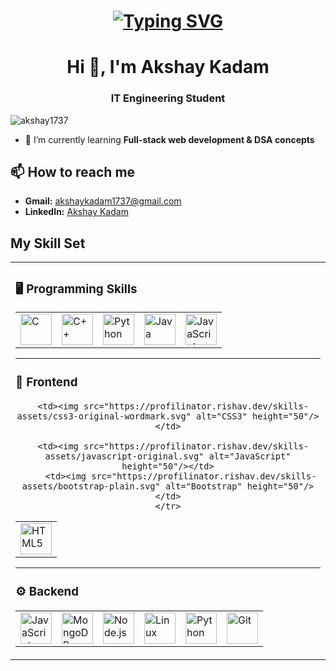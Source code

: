 <h1 align = "center">
<a href="https://git.io/typing-svg"><img src="https://readme-typing-svg.herokuapp.com?font=Fira+Code&size=75&duration=1500&pause=600&color=0CE82B&background=000000EE&center=true&vCenter=true&multiline=true&width=1920&height=384&lines=Hello+there!;My+name+is+Akshay+kadam%2C;Welcome+to+my+README" alt="Typing SVG" /></a>
</h1>


<h1 align="center">Hi 👋, I'm Akshay Kadam</h1>
<h3 align="center">IT Engineering Student</h3>

<p align="left"> <img src="https://komarev.com/ghpvc/?username=akshay1737&label=Profile%20views&color=0e75b6&style=flat" alt="akshay1737" /> </p>

- 🌱 I’m currently learning **Full-stack web development & DSA concepts**
## 📫 How to reach me  
- **Gmail:** [akshaykadam1737@gmail.com](mailto:akshaykadam1737@gmail.com)   
- **LinkedIn:** [Akshay Kadam](https://linkedin.com/in/akshay-kadam-b664242b9)
## My Skill Set  
<table><tr><td valign="top" width="50%">

### 🖥️ Programming Skills  
<div align="center">
  <table>
    <tr>
      <td><img src="https://profilinator.rishav.dev/skills-assets/c-original.svg" alt="C" height="50"/></td>
      <td><img src="https://profilinator.rishav.dev/skills-assets/cplusplus-original.svg" alt="C++" height="50"/></td>
      <td><img src="https://profilinator.rishav.dev/skills-assets/python-original.svg" alt="Python" height="50"/></td>
      <td><img src="https://upload.wikimedia.org/wikipedia/en/3/30/Java_programming_language_logo.svg" alt="Java" height="50"/></td>
      <td><img src="https://profilinator.rishav.dev/skills-assets/javascript-original.svg" alt="JavaScript" height="50"/></td>
    </tr>
  </table>
</div>

---

### 🎨 Frontend  
<div align="center">
  <table>
    <tr>
       <td><img src="https://profilinator.rishav.dev/skills-assets/html5-original-wordmark.svg" alt="HTML5" height="50"/></td>
   
      <td><img src="https://profilinator.rishav.dev/skills-assets/css3-original-wordmark.svg" alt="CSS3" height="50"/></td>

      <td><img src="https://profilinator.rishav.dev/skills-assets/javascript-original.svg" alt="JavaScript" height="50"/></td>
         <td><img src="https://profilinator.rishav.dev/skills-assets/bootstrap-plain.svg" alt="Bootstrap" height="50"/></td>
    </tr>
  </table>
</div>

---

### ⚙️ Backend  
<div align="center">
  <table>
    <tr>
      <td><img src="https://profilinator.rishav.dev/skills-assets/javascript-original.svg" alt="JavaScript" height="50"/></td>
      <td><img src="https://profilinator.rishav.dev/skills-assets/mongodb-original-wordmark.svg" alt="MongoDB" height="50"/></td>
      <td><img src="https://profilinator.rishav.dev/skills-assets/nodejs-original-wordmark.svg" alt="Node.js" height="50"/></td>
      <td><img src="https://profilinator.rishav.dev/skills-assets/linux-original.svg" alt="Linux" height="50"/></td>
      <td><img src="https://profilinator.rishav.dev/skills-assets/python-original.svg" alt="Python" height="50"/></td>
      <td><img src="https://profilinator.rishav.dev/skills-assets/git-scm-icon.svg" alt="Git" height="50"/></td>
    </tr>
  </table>
</div>

